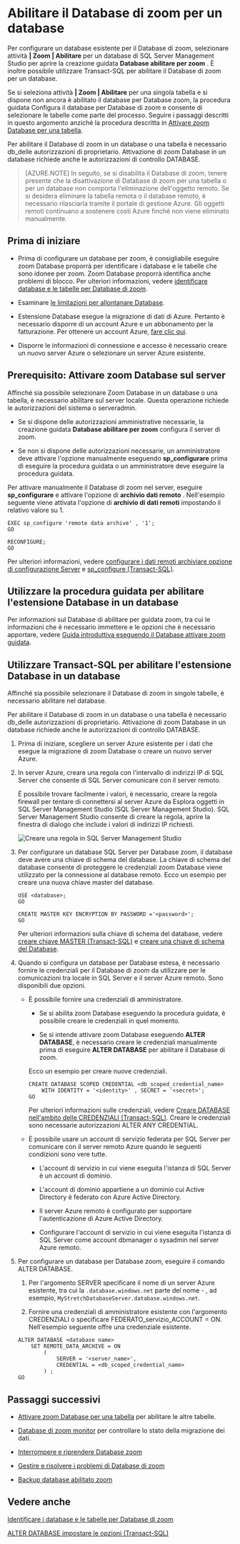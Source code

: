 <properties
    pageTitle="Abilitare il Database di zoom per un database | Microsoft Azure"
    description="Informazioni su come configurare un database per Database di zoom."
    services="sql-server-stretch-database"
    documentationCenter=""
    authors="douglaslMS"
    manager="jhubbard"
    editor=""/>

<tags
    ms.service="sql-server-stretch-database"
    ms.workload="data-management"
    ms.tgt_pltfrm="na"
    ms.devlang="na"
    ms.topic="article"
    ms.date="08/05/2016"
    ms.author="douglasl"/>

# <a name="enable-stretch-database-for-a-database"></a>Abilitare il Database di zoom per un database

Per configurare un database esistente per il Database di zoom, selezionare attività **| Zoom | Abilitare** per un database di SQL Server Management Studio per aprire la creazione guidata **Database abilitare per zoom** . È inoltre possibile utilizzare Transact\-SQL per abilitare il Database di zoom per un database.

Se si seleziona attività **| Zoom | Abilitare** per una singola tabella e si dispone non ancora è abilitato il database per Database zoom, la procedura guidata Configura il database per Database di zoom e consente di selezionare le tabelle come parte del processo. Seguire i passaggi descritti in questo argomento anziché la procedura descritta in [Attivare zoom Database per una tabella](sql-server-stretch-database-enable-database.md).

Per abilitare il Database di zoom in un database o una tabella è necessario db\_delle autorizzazioni di proprietario. Attivazione di zoom Database in un database richiede anche le autorizzazioni di controllo DATABASE.

 >   [AZURE.NOTE] In seguito, se si disabilita il Database di zoom, tenere presente che la disattivazione di Database di zoom per una tabella o per un database non comporta l'eliminazione dell'oggetto remoto. Se si desidera eliminare la tabella remota o il database remoto, è necessario rilasciarla tramite il portale di gestione Azure. Gli oggetti remoti continuano a sostenere costi Azure finché non viene eliminato manualmente.

## <a name="before-you-get-started"></a>Prima di iniziare

-   Prima di configurare un database per zoom, è consigliabile eseguire zoom Database proporrà per identificare i database e le tabelle che sono idonee per zoom. Zoom Database proporrà identifica anche problemi di blocco. Per ulteriori informazioni, vedere [identificare database e le tabelle per Database di zoom](sql-server-stretch-database-identify-databases.md).

-   Esaminare [le limitazioni per allontanare Database](sql-server-stretch-database-limitations.md).

-   Estensione Database esegue la migrazione di dati di Azure. Pertanto è necessario disporre di un account Azure e un abbonamento per la fatturazione. Per ottenere un account Azure, [fare clic qui](http://azure.microsoft.com/pricing/free-trial/).

-   Disporre le informazioni di connessione e accesso è necessario creare un nuovo server Azure o selezionare un server Azure esistente.

## <a name="EnableTSQLServer"></a>Prerequisito: Attivare zoom Database sul server
Affinché sia possibile selezionare Zoom Database in un database o una tabella, è necessario abilitare sul server locale. Questa operazione richiede le autorizzazioni del sistema o serveradmin.

-   Se si dispone delle autorizzazioni amministrative necessarie, la creazione guidata **Database abilitare per zoom** configura il server di zoom.

-   Se non si dispone delle autorizzazioni necessarie, un amministratore deve attivare l'opzione manualmente eseguendo **sp\_configurare** prima di eseguire la procedura guidata o un amministratore deve eseguire la procedura guidata.

Per attivare manualmente il Database di zoom nel server, eseguire **sp\_configurare** e attivare l'opzione di **archivio dati remoto** . Nell'esempio seguente viene attivata l'opzione di **archivio di dati remoti** impostando il relativo valore su 1.

```
EXEC sp_configure 'remote data archive' , '1';
GO

RECONFIGURE;
GO
```
Per ulteriori informazioni, vedere [configurare i dati remoti archiviare opzione di configurazione Server](https://msdn.microsoft.com/library/mt143175.aspx) e [sp_configure (Transact-SQL)](https://msdn.microsoft.com/library/ms188787.aspx).

## <a name="Wizard"></a>Utilizzare la procedura guidata per abilitare l'estensione Database in un database
Per informazioni sul Database di abilitare per guidata zoom, tra cui le informazioni che è necessario immettere e le opzioni che è necessario apportare, vedere [Guida introduttiva eseguendo il Database attivare zoom guidata](sql-server-stretch-database-wizard.md).

## <a name="EnableTSQLDatabase"></a>Utilizzare Transact\-SQL per abilitare l'estensione Database in un database
Affinché sia possibile selezionare il Database di zoom in singole tabelle, è necessario abilitare nel database.

Per abilitare il Database di zoom in un database o una tabella è necessario db\_delle autorizzazioni di proprietario. Attivazione di zoom Database in un database richiede anche le autorizzazioni di controllo DATABASE.

1.  Prima di iniziare, scegliere un server Azure esistente per i dati che esegue la migrazione di zoom Database o creare un nuovo server Azure.

2.  In server Azure, creare una regola con l'intervallo di indirizzi IP di SQL Server che consente di SQL Server comunicare con il server remoto.

    È possibile trovare facilmente i valori, è necessario, creare la regola firewall per tentare di connettersi al server Azure da Esplora oggetti in SQL Server Management Studio (SQL Server Management Studio). SQL Server Management Studio consente di creare la regola, aprire la finestra di dialogo che include i valori di indirizzi IP richiesti.

    ![Creare una regola in SQL Server Management Studio][FirewallRule]

3.  Per configurare un database SQL Server per Database zoom, il database deve avere una chiave di schema del database. La chiave di schema del database consente di proteggere le credenziali zoom Database viene utilizzato per la connessione al database remoto. Ecco un esempio per creare una nuova chiave master del database.

    ```tsql
    USE <database>;
    GO

    CREATE MASTER KEY ENCRYPTION BY PASSWORD ='<password>';
    GO
    ```

    Per ulteriori informazioni sulla chiave di schema del database, vedere [creare chiave MASTER (Transact-SQL)](https://msdn.microsoft.com/library/ms174382.aspx) e [creare una chiave di schema del Database](https://msdn.microsoft.com/library/aa337551.aspx).

4.  Quando si configura un database per Database estesa, è necessario fornire le credenziali per il Database di zoom da utilizzare per le comunicazioni tra locale in SQL Server e il server Azure remoto. Sono disponibili due opzioni.

    -   È possibile fornire una credenziali di amministratore.

        -   Se si abilita zoom Database eseguendo la procedura guidata, è possibile creare le credenziali in quel momento.

        -   Se si intende attivare zoom Database eseguendo **ALTER DATABASE**, è necessario creare le credenziali manualmente prima di eseguire **ALTER DATABASE** per abilitare il Database di zoom.

        Ecco un esempio per creare nuove credenziali.

        ```tsql
        CREATE DATABASE SCOPED CREDENTIAL <db_scoped_credential_name>
            WITH IDENTITY = '<identity>' , SECRET = '<secret>';
        GO
        ```

        Per ulteriori informazioni sulle credenziali, vedere [Creare DATABASE nell'ambito delle CREDENZIALI (Transact-SQL)](https://msdn.microsoft.com/library/mt270260.aspx). Creare le credenziali sono necessarie autorizzazioni ALTER ANY CREDENTIAL.

    -   È possibile usare un account di servizio federata per SQL Server per comunicare con il server remoto Azure quando le seguenti condizioni sono vere tutte.

        -   L'account di servizio in cui viene eseguita l'istanza di SQL Server è un account di dominio.

        -   L'account di dominio appartiene a un dominio cui Active Directory è federato con Azure Active Directory.

        -   Il server Azure remoto è configurato per supportare l'autenticazione di Azure Active Directory.

        -   Configurare l'account di servizio in cui viene eseguita l'istanza di SQL Server come account dbmanager o sysadmin nel server Azure remoto.

5.  Per configurare un database per Database zoom, eseguire il comando ALTER DATABASE.

    1.  Per l'argomento SERVER specificare il nome di un server Azure esistente, tra cui la `.database.windows.net` parte del nome \- , ad esempio, `MyStretchDatabaseServer.database.windows.net`.

    2.  Fornire una credenziali di amministratore esistente con l'argomento CREDENZIALI o specificare FEDERATO\_servizio\_ACCOUNT = ON. Nell'esempio seguente offre una credenziale esistente.

    ```tsql
    ALTER DATABASE <database name>
        SET REMOTE_DATA_ARCHIVE = ON
            (
                SERVER = '<server_name>',
                CREDENTIAL = <db_scoped_credential_name>
            ) ;
    GO
    ```

## <a name="next-steps"></a>Passaggi successivi
-   [Attivare zoom Database per una tabella](sql-server-stretch-database-enable-table.md) per abilitare le altre tabelle.

-   [Database di zoom monitor](sql-server-stretch-database-monitor.md) per controllare lo stato della migrazione dei dati.

-   [Interrompere e riprendere Database zoom](sql-server-stretch-database-pause.md)

-   [Gestire e risolvere i problemi di Database di zoom](sql-server-stretch-database-manage.md)

-   [Backup database abilitato zoom](sql-server-stretch-database-backup.md)

## <a name="see-also"></a>Vedere anche

[Identificare i database e le tabelle per Database di zoom](sql-server-stretch-database-identify-databases.md)

[ALTER DATABASE impostare le opzioni (Transact-SQL)](https://msdn.microsoft.com/library/bb522682.aspx)

[FirewallRule]: ./media/sql-server-stretch-database-enable-database/firewall.png

